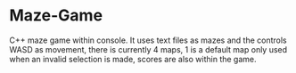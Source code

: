 # Maze-Game

C++ maze game within console.
It uses text files as mazes and the controls WASD as movement, there is currently 4 maps, 1 is a default map only used when an invalid selection is made, scores are also within the game.
